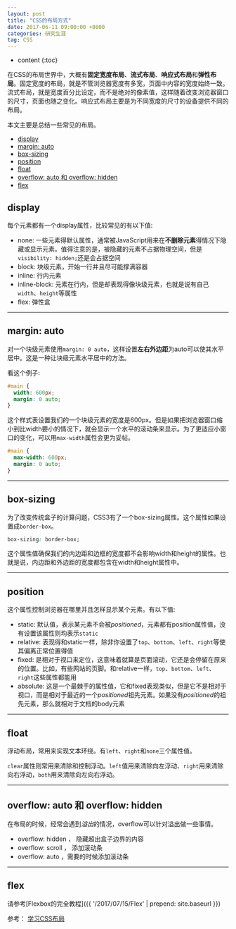 ```yaml
---
layout: post
title: "CSS的布局方式"
date: 2017-06-11 09:00:00 +0800 
categories: 研究生涯
tag: CSS
---
```

* content
{:toc}

在CSS的布局世界中，大概有**固定宽度布局**、**流式布局**、**响应式布局**和**弹性布局**。固定宽度的布局，就是不管浏览器宽度有多宽，页面中内容的宽度始终一致。流式布局，就是宽度百分比设定，而不是绝对的像素值，这样随着改变浏览器窗口的尺寸，页面也随之变化。响应式布局主要是为不同宽度的尺寸的设备提供不同的布局。

本文主要是总结一些常见的布局。

<!-- more -->

<!-- TOC -->

- [display](#display)
- [margin: auto](#margin-auto)
- [box-sizing](#box-sizing)
- [position](#position)
- [float](#float)
- [overflow: auto 和 overflow: hidden](#overflow-auto-和-overflow-hidden)
- [flex](#flex)

<!-- /TOC -->

## display

每个元素都有一个display属性，比较常见的有以下值:

+ none: 一些元素得默认属性，通常被JavaScript用来在**不删除元素**得情况下隐藏或显示元素。值得注意的是，被隐藏的元素不占据物理空间，但是`visibility: hidden;`还是会占据空间
+ block: 块级元素，开始一行并且尽可能撑满容器
+ inline: 行内元素
+ inline-block: 元素在行内，但是却表现得像块级元素，也就是说有自己`width`、`height`等属性
+ flex: 弹性盒

---

## margin: auto

对一个块级元素使用`margin: 0 auto`，这样设置**左右外边距**为auto可以使其水平居中。这是一种让块级元素水平居中的方法。

看这个例子:

```css
#main {
  width: 600px;
  margin: 0 auto;
}
```

这个样式表设置我们的一个块级元素的宽度是600px。但是如果把浏览器窗口缩小到比width要小的情况下，就会显示一个水平的滚动条来显示。为了更适应小窗口的变化，可以用`max-width`属性会更为妥帖。

```css
#main {
  max-width: 600px;
  margin: 0 auto;
}
```

---

## box-sizing

为了改变传统盒子的计算问题，CSS3有了一个box-sizing属性。这个属性如果设置成`border-box`。

```css
box-sizing: border-box;
```

这个属性值确保我们的内边距和边框的宽度都不会影响width和height的属性。也就是说，内边距和外边距的宽度都包含在width和height属性中。

---

## position

这个属性控制浏览器在哪里并且怎样显示某个元素。有以下值:

+ static: 默认值，表示某元素不会被*positioned*，元素都有position属性值，没有设置该属性则均表示`static`
+ relative: 表现得和static一样，除非你设置了`top`、`bottom`、`left`、`right`等使其偏离正常位置得值
+ fixed: 是相对于视口来定位，这意味着就算是页面滚动，它还是会停留在原来的位置。比如，有些网站的页脚。和relative一样，`top`、`bottom`、`left`、`right`这些属性都能用
+ absolute: 这是一个最棘手的属性值，它和fixed表现类似，但是它不是相对于视口，而是相对于最近的一个*positioned*祖先元素。如果没有*positioned*的祖先元素，那么就相对于文档的body元素

---

## float

浮动布局，常用来实现文本环绕。有`left`、`right`和`none`三个属性值。

`clear`属性则常用来清除和控制浮动。`left`值用来清除向左浮动、`right`用来清除向右浮动，`both`用来清除向左向右浮动。

---

## overflow: auto 和 overflow: hidden

在布局的时候，经常会遇到*溢出*的情况，overflow可以针对溢出做一些事情。

+ overflow: hidden ， 隐藏超出盒子边界的内容
+ overflow: scroll ， 添加滚动条
+ overflow: auto ，需要的时候添加滚动条

---

## flex

请参考[Flexbox的完全教程]({{ '/2017/07/15/Flex' | prepend: site.baseurl }})

参考： [学习CSS布局](http://zh.learnlayout.com/)